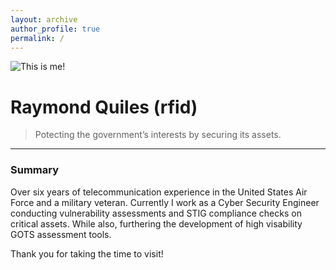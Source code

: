 ```yaml
---
layout: archive
author_profile: true
permalink: /
---
```


![](http://localhost:4000/images/me-crop.jpg "This is me!")



# Raymond Quiles (rfid)

> Potecting the government’s interests by securing its assets.

-----------------

### Summary

Over six years of telecommunication experience in the United States Air Force and a military veteran. Currently I work as a Cyber Security Engineer conducting vulnerability assessments and STIG compliance checks on critical assets. While also, furthering the development of high visability GOTS assessment tools. 

Thank you for taking the time to visit!
